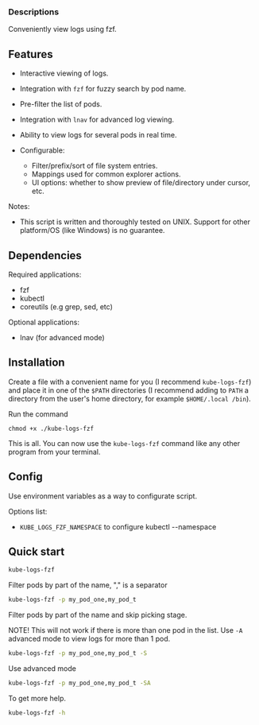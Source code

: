 ### Descriptions

Conveniently view logs using fzf.

## Features

- Interactive viewing of logs.

- Integration with `fzf` for fuzzy search by pod name.

- Pre-filter the list of pods.

- Integration with `lnav` for advanced log viewing.

- Ability to view logs for several pods in real time.

- Configurable:
    - Filter/prefix/sort of file system entries.
    - Mappings used for common explorer actions.
    - UI options: whether to show preview of file/directory under cursor, etc.

Notes:
- This script is written and thoroughly tested on UNIX. Support for other platform/OS (like Windows) is no guarantee.


## Dependencies
Required applications:
  - fzf
  - kubectl
  - coreutils (e.g grep, sed, etc)

Optional applications:
  - lnav (for advanced mode)

## Installation

Create a file with a convenient name for you (I recommend `kube-logs-fzf`) and place it in one of the `$PATH` directories (I recommend adding to `PATH` a directory from the user's home directory, for example `$HOME/.local /bin`).

Run the command 
```
chmod +x ./kube-logs-fzf
```

This is all. You can now use the `kube-logs-fzf` command like any other program from your terminal.

## Config

Use environment variables as a way to configurate script.

Options list:
  - `KUBE_LOGS_FZF_NAMESPACE` to configure kubectl --namespace


## Quick start

```bash
kube-logs-fzf
```

Filter pods by part of the name, "," is a separator
```bash
kube-logs-fzf -p my_pod_one,my_pod_t 
```

Filter pods by part of the name and skip picking stage.

NOTE! This will not work if there is more than one pod in the list. Use `-A` advanced mode to view logs for more than 1 pod. 
```bash
kube-logs-fzf -p my_pod_one,my_pod_t -S 
```

Use advanced mode
```bash
kube-logs-fzf -p my_pod_one,my_pod_t -SA
```

To get more help.
```bash
kube-logs-fzf -h
```
